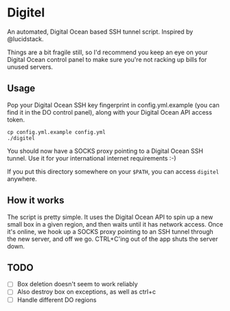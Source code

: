 # Digitel

An automated, Digital Ocean based SSH tunnel script. Inspired by
@lucidstack.

Things are a bit fragile still, so I'd recommend you keep an eye on your
Digital Ocean control panel to make sure you're not racking up bills for
unused servers.

## Usage

Pop your Digital Ocean SSH key fingerprint in config.yml.example (you
can find it in the DO control panel), along with your Digital Ocean API
access token.

```
cp config.yml.example config.yml
./digitel
```

You should now have a SOCKS proxy pointing to a Digital Ocean SSH
tunnel. Use it for your international internet requirements :-)

If you put this directory somewhere on your `$PATH`, you can access
`digitel` anywhere.

## How it works

The script is pretty simple. It uses the Digital Ocean API to spin up a
new small box in a given region, and then waits until it has network
access. Once it's online, we hook up a SOCKS proxy pointing to an SSH
tunnel through the new server, and off we go. CTRL+C'ing out of the app
shuts the server down.

## TODO

- [ ] Box deletion doesn't seem to work reliably
- [ ] Also destroy box on exceptions, as well as ctrl+c
- [ ] Handle different DO regions
